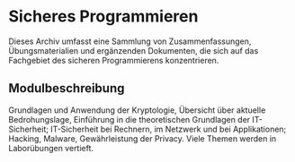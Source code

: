 # Sicheres Programmieren

Dieses Archiv umfasst eine Sammlung von Zusammenfassungen, Übungsmaterialien und ergänzenden Dokumenten, die sich auf
das Fachgebiet des sicheren Programmierens konzentrieren.

## Modulbeschreibung

Grundlagen und Anwendung der Kryptologie, Übersicht über aktuelle Bedrohungslage, Einführung in die theoretischen
Grundlagen der IT-Sicherheit; IT-Sicherheit bei Rechnern, im Netzwerk und bei Applikationen; Hacking, Malware,
Gewährleistung der Privacy. Viele Themen werden in Laborübungen vertieft.